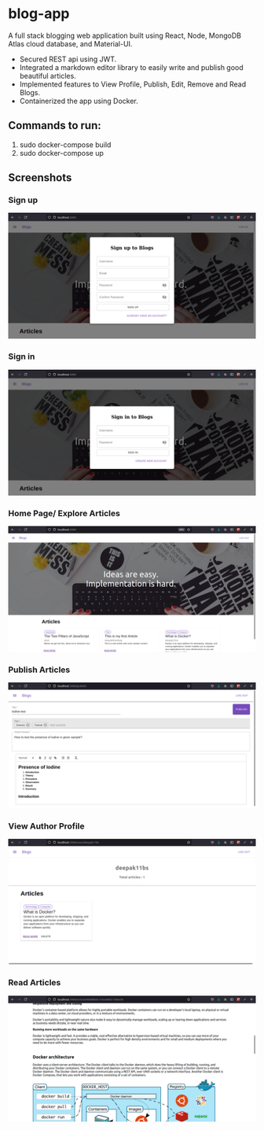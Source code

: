 # blog-app
A full stack blogging web application built using React, Node, MongoDB Atlas cloud database, and Material-UI.

* Secured REST api using JWT.
* Integrated a markdown editor library to easily write and publish good beautiful articles. 
* Implemented features to View Profile, Publish, Edit, Remove and Read Blogs.
* Containerized the app using Docker.

## Commands to run:
1. sudo docker-compose build
2. sudo docker-compose up

## Screenshots 

### Sign up
![alt text](https://github.com/deepak11cs/blog-app/blob/master/screenshots/1.png)
### Sign in
![alt text](https://github.com/deepak11cs/blog-app/blob/master/screenshots/2.png)
### Home Page/ Explore Articles
![alt text](https://github.com/deepak11cs/blog-app/blob/master/screenshots/3.png)
### Publish Articles
![alt text](https://github.com/deepak11cs/blog-app/blob/master/screenshots/4.png)
### View Author Profile
![alt text](https://github.com/deepak11cs/blog-app/blob/master/screenshots/5.png)
### Read Articles
![alt text](https://github.com/deepak11cs/blog-app/blob/master/screenshots/6.png)
